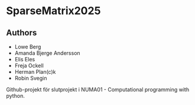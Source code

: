 # SparseMatrix2025

## Authors
- Lowe Berg
- Amanda Bjerge Andersson
- Elis Eles
- Freja Ockell
- Herman Plan(c)k
- Robin Svegin

Github-projekt för slutprojekt i NUMA01 - Computational programming with python.
